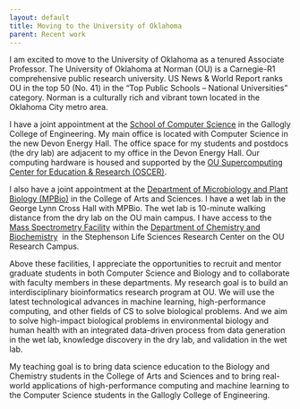 ```yaml
---
layout: default
title: Moving to the University of Oklahoma
parent: Recent work
---
```

I am excited to move to the University of Oklahoma as a tenured Associate Professor. The University of Oklahoma at Norman (OU) is a Carnegie-R1 comprehensive public research university. US News & World Report ranks OU in the top 50 (No. 41) in the &#8220;Top Public Schools – National Universities&#8221; category. Norman is a culturally rich and vibrant town located in the Oklahoma City metro area.

I have a joint appointment at the [School of Computer Science](http://www.ou.edu/coe/cs) in the <span class="st">Gallogly College of Engineering. My main office is located with Computer Science in the new Devon Energy Hall. The office space for my students and postdocs (the dry lab) are adjacent to my office in the Devon Energy Hall. Our computing hardware is housed and supported by the <a href="http://www.ou.edu/oscer">OU Supercomputing Center for Education & Research (OSCER)</a>.</span>

<span class="st">I also have a joint appointment at the <a href="http://www.ou.edu/cas/mpbio/">Department of Microbiology and Plant Biology (MPBio)</a> in the College of Arts and Sciences. I have a wet lab in the George Lynn Cross Hall with MPBio. The wet lab is 10-minute walking distance from the dry lab on the OU main campus. </span>I have access to the [Mass Spectrometry Facility](http://www.ou.edu/cas/chemistry/research/research-support-services/mass-spectrometry) within the [Department of Chemistry and Biochemistry](http://www.ou.edu/cas/chemistry)  in the Stephenson Life Sciences Research Center on the OU Research Campus.

Above these facilities, I appreciate the opportunities to recruit and mentor graduate students in both Computer Science and Biology and to collaborate with faculty members in these departments. My research goal is to build an interdisciplinary bioinformatics research program at OU. We will use the latest technological advances in machine learning, high-performance computing, and other fields of CS to solve biological problems. And we aim to solve high-impact biological problems in environmental biology and human health with an integrated data-driven process from data generation in the wet lab, knowledge discovery in the dry lab, and validation in the wet lab.

My teaching goal is to bring data science education to the Biology and Chemistry students in the College of Arts and Sciences and to bring real-world applications of high-performance computing and machine learning to the Computer Science students in the Gallogly College of Engineering.